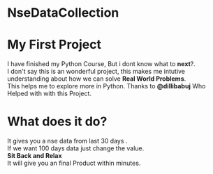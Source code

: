 # NseDataCollection
# My First Project
I have finished my Python Course, But i dont know what to **next**?.<br>
I don't say this is an wonderful project, this makes me intutive understanding about how we can solve **Real World Problems**.<br>
This helps me to explore more in Python.
Thanks to **@dillibabuj** Who Helped with with this Project.
# What does it do?
It gives you a nse data from last 30 days .<br>
If we want 100 days data just change the value.<br>
**Sit Back and Relax**<br>
It will give you an final Product within minutes.
